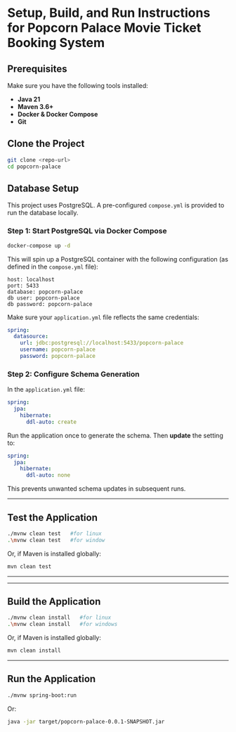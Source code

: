 # Setup, Build, and Run Instructions for Popcorn Palace Movie Ticket Booking System

## Prerequisites

Make sure you have the following tools installed:

- **Java 21**
- **Maven 3.6+**
- **Docker & Docker Compose**
- **Git**

## Clone the Project

```bash
git clone <repo-url>
cd popcorn-palace
```

## Database Setup

This project uses PostgreSQL. A pre-configured `compose.yml` is provided to run the database locally.

### Step 1: Start PostgreSQL via Docker Compose

```bash
docker-compose up -d
```

This will spin up a PostgreSQL container with the following configuration (as defined in the `compose.yml` file):

```
host: localhost
port: 5433
database: popcorn-palace
db user: popcorn-palace
db password: popcorn-palace
```

Make sure your `application.yml` file reflects the same credentials:

```yaml
spring:
  datasource:
    url: jdbc:postgresql://localhost:5433/popcorn-palace
    username: popcorn-palace
    password: popcorn-palace
```

### Step 2: Configure Schema Generation

In the `application.yml` file:

```yaml
spring:
  jpa:
    hibernate:
      ddl-auto: create
```

Run the application once to generate the schema. Then **update** the setting to:

```yaml
spring:
  jpa:
    hibernate:
      ddl-auto: none
```

This prevents unwanted schema updates in subsequent runs.

---
## Test the Application


```bash
./mvnw clean test   #for linux
.\mvnw clean test   #for window
```

Or, if Maven is installed globally:

```bash
mvn clean test
```

---

---

## Build the Application

```bash
./mvnw clean install   #for linux
.\mvnw clean install   #for windows
```

Or, if Maven is installed globally:

```bash
mvn clean install
```

---

## Run the Application

```bash
./mvnw spring-boot:run
```

Or:

```bash
java -jar target/popcorn-palace-0.0.1-SNAPSHOT.jar
```
